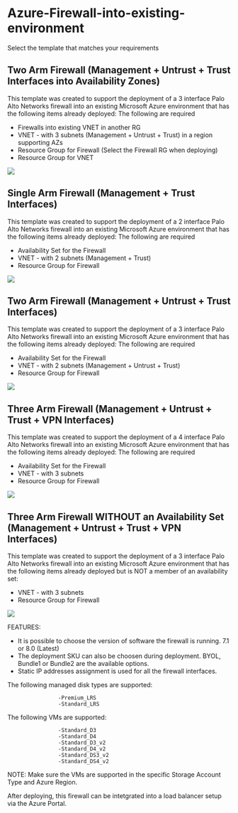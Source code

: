 # Azure-Firewall-into-existing-environment

Select the template that matches your requirements

## Two Arm Firewall (Management + Untrust + Trust Interfaces into Availability Zones)

This template was created to support the deployment of a 3 interface Palo Alto Networks firewall into an existing Microsoft Azure environment that has the following items already deployed:
The following are required
- Firewalls into existing VNET in another RG
- VNET - with 3 subnets (Management + Untrust + Trust) in a region supporting AZs
- Resource Group for Firewall (Select the Firewall RG when deploying)
- Resource Group for VNET
                    

[<img src="http://azuredeploy.net/deploybutton.png"/>](https://portal.azure.com/#create/Microsoft.Template/uri/https%3A%2F%2Fraw.githubusercontent.com%2Fwwce%2Fazure-arm%2Fmaster%2FAdd-New-Firewalls-to-Existing-VNET-Zone-AzureDeploy.json)

## Single Arm Firewall (Management + Trust Interfaces)

This template was created to support the deployment of a 2 interface Palo Alto Networks firewall into an existing Microsoft Azure environment that has the following items already deployed:
The following are required
- Availability Set for the Firewall
- VNET - with 2 subnets (Management + Trust)
- Resource Group for Firewall

[<img src="http://azuredeploy.net/deploybutton.png"/>](https://portal.azure.com/#create/Microsoft.Template/uri/https%3A%2F%2Fraw.githubusercontent.com%2Fwwce%2Fazure-arm%2Fmaster%2FAdd-new-firewalls-to-existing-deployment%2FAdd-New-Firewall-AzureDeploy-2NIC.json)


## Two Arm Firewall (Management + Untrust + Trust Interfaces)

This template was created to support the deployment of a 3 interface Palo Alto Networks firewall into an existing Microsoft Azure environment that has the following items already deployed:
The following are required
- Availability Set for the Firewall
- VNET - with 2 subnets (Management + Untrust + Trust)
- Resource Group for Firewall

[<img src="http://azuredeploy.net/deploybutton.png"/>](https://portal.azure.com/#create/Microsoft.Template/uri/https%3A%2F%2Fraw.githubusercontent.com%2Fwwce%2Fazure-arm%2Fmaster%2FAdd-new-firewalls-to-existing-deployment%2FAdd-New-Firewall-AzureDeploy.json)

## Three Arm Firewall (Management + Untrust + Trust + VPN Interfaces)

This template was created to support the deployment of a 4 interface Palo Alto Networks firewall into an existing Microsoft Azure environment that has the following items already deployed:
The following are required
- Availability Set for the Firewall
- VNET - with 3 subnets
- Resource Group for Firewall

[<img src="http://azuredeploy.net/deploybutton.png"/>](https://portal.azure.com/#create/Microsoft.Template/uri/https%3A%2F%2Fraw.githubusercontent.com%2Fwwce%2Fazure-arm%2Fmaster%2FAdd-new-firewalls-to-existing-deployment%2FAdd-New-Firewall-AzureDeploy-4NIC.json)

## Three Arm Firewall WITHOUT an Availability Set (Management + Untrust + Trust + VPN Interfaces)

This template was created to support the deployment of a 3 interface Palo Alto Networks firewall into an existing Microsoft Azure environment that has the following items already deployed but is NOT a member of an availability set:
- VNET - with 3 subnets
- Resource Group for Firewall

[<img src="http://azuredeploy.net/deploybutton.png"/>](https://portal.azure.com/#create/Microsoft.Template/uri/https%3A%2F%2Fraw.githubusercontent.com%2Fwwce%2Fazure-arm%2Fmaster%2FAdd-new-firewalls-to-existing-deployment%2FAdd-New-Firewall-AzureDeploy-no-AS.json)


FEATURES:

- It is possible to choose the version of software the firewall is running. 7.1 or 8.0 (Latest)
- The deployment SKU can also be choosen during deployment.  BYOL, Bundle1 or Bundle2 are the available options.
- Static IP addresses assignment is used for all the firewall interfaces.


The following managed disk types are supported:

                    -Premium_LRS
                    -Standard_LRS

The following VMs are supported:

                    -Standard_D3
                    -Standard_D4
                    -Standard_D3_v2
                    -Standard_D4_v2
                    -Standard_DS3_v2
                    -Standard_DS4_v2

NOTE: Make sure the VMs are supported in the specific Storage Account Type and Azure Region.

After deploying, this firewall can be intetgrated into a load balancer setup via the Azure Portal.

